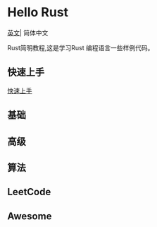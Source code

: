 # Hello Rust
 [英文](README.md)| 简体中文

Rust简明教程,这是学习Rust 编程语言一些样例代码。

## 快速上手

[快速上手](https://github.com/savechina/hello-rust/blob/master/docs/src/getting-started.md)

## 基础

## 高级

## 算法

## LeetCode

## Awesome
